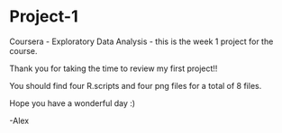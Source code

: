# Project-1
Coursera - Exploratory Data Analysis - this is the week 1 project for the course.

Thank you for taking the time to review my first project!!

You should find four R.scripts and four png files for a total of 8 files.

Hope you have a wonderful day :)

-Alex
